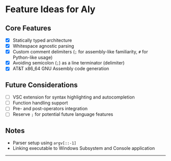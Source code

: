 # Feature Ideas for Aly

## Core Features

- [x] Statically typed architecture
- [x] Whitespace agnostic parsing
- [x] Custom comment delimiters (`;` for assembly-like familiarity, `#` for Python-like usage)
- [x] Avoiding semicolon (`;`) as a line terminator (delimiter)
- [x] AT&T x86_64 GNU Assembly code generation

## Future Considerations

- [ ] VSC extension for syntax highlighting and autocompletion
- [ ] Function handling support
- [ ] Pre- and post-operators integration
- [ ] Reserve `;` for potential future language features

## Notes

- Parser setup using `argv[::-1]`
- Linking executable to Windows Subsystem and Console application

---

